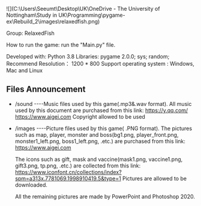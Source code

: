 

![](C:\Users\Seeumt\Desktop\UK\OneDrive - The University of Nottingham\Study in UK\Programming\pygame-ex\Rebuild_2\images\relaxedfish.png)

Group: RelaxedFish

How to run the game: run the "Main.py" file. 

Developed with: Python 3.8
Libraries: pygame 2.0.0; sys; random;
Recommend Resolution： 1200 * 800
Support operating system : Windows, Mac and Linux

Files Announcement
-------
* /sound ----Music files used by this game(.mp3&.wav format).
	    All music used by this document are purchased from this link:
	    https://y.qq.com/
	    https://www.aigei.com
	    Copyright allowed to be used

* /images   ----Picture files used by this game( .PNG format).
	 The pictures such as map, player, monster and boss(bg1.png, player_front.png, monster1_left.png, boss1_left.png, .etc.) are purchased from this link:
	 https://www.aigei.com
	
	 The icons such as gift, mask and vaccine(mask1.png, vaccine1.png, gift3.png, tp.png, .etc.) are collected from this link:
	 https://www.iconfont.cn/collections/index?spm=a313x.7781069.1998910419.5&type=1
	 Pictures are allowed to be downloaded.

	 All the remaining pictures are made by PowerPoint and Photoshop 2020.